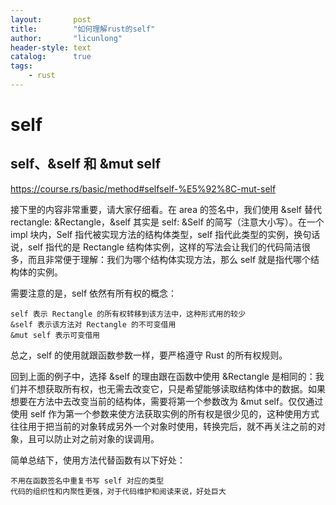 ```yaml
---
layout:       post
title:        "如何理解rust的self"
author:       "licunlong"
header-style: text
catalog:      true
tags:
    - rust
---
```


# self

## self、&self 和 &mut self

<https://course.rs/basic/method#selfself-%E5%92%8C-mut-self>

接下里的内容非常重要，请大家仔细看。在 area 的签名中，我们使用 &self 替代 rectangle: &Rectangle，&self 其实是 self: &Self 的简写（注意大小写）。在一个 impl 块内，Self 指代被实现方法的结构体类型，self 指代此类型的实例，换句话说，self 指代的是 Rectangle 结构体实例，这样的写法会让我们的代码简洁很多，而且非常便于理解：我们为哪个结构体实现方法，那么 self 就是指代哪个结构体的实例。

需要注意的是，self 依然有所有权的概念：

    self 表示 Rectangle 的所有权转移到该方法中，这种形式用的较少
    &self 表示该方法对 Rectangle 的不可变借用
    &mut self 表示可变借用

总之，self 的使用就跟函数参数一样，要严格遵守 Rust 的所有权规则。

回到上面的例子中，选择 &self 的理由跟在函数中使用 &Rectangle 是相同的：我们并不想获取所有权，也无需去改变它，只是希望能够读取结构体中的数据。如果想要在方法中去改变当前的结构体，需要将第一个参数改为 &mut self。仅仅通过使用 self 作为第一个参数来使方法获取实例的所有权是很少见的，这种使用方式往往用于把当前的对象转成另外一个对象时使用，转换完后，就不再关注之前的对象，且可以防止对之前对象的误调用。

简单总结下，使用方法代替函数有以下好处：

    不用在函数签名中重复书写 self 对应的类型
    代码的组织性和内聚性更强，对于代码维护和阅读来说，好处巨大

